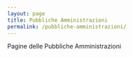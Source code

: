 ```yaml
---
layout: page
title: Pubbliche Amministrazioni
permalink: /pubbliche-amministrazioni/
---
```


Pagine delle Pubbliche Amministrazioni
